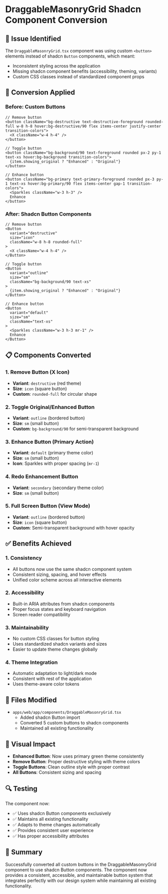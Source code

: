 # DraggableMasonryGrid Shadcn Component Conversion

## 🎯 **Issue Identified**
The `DraggableMasonryGrid.tsx` component was using custom `<button>` elements instead of shadcn `Button` components, which meant:
- Inconsistent styling across the application
- Missing shadcn component benefits (accessibility, theming, variants)
- Custom CSS classes instead of standardized component props

## 🔧 **Conversion Applied**

### **Before: Custom Buttons**
```tsx
// Remove button
<button className="bg-destructive text-destructive-foreground rounded-full w-8 h-8 hover:bg-destructive/90 flex items-center justify-center transition-colors">
  <X className="w-4 h-4" />
</button>

// Toggle button
<button className="bg-background/90 text-foreground rounded px-2 py-1 text-xs hover:bg-background transition-colors">
  {item.showing_original ? "Enhanced" : "Original"}
</button>

// Enhance button
<button className="bg-primary text-primary-foreground rounded px-3 py-1 text-xs hover:bg-primary/90 flex items-center gap-1 transition-colors">
  <Sparkles className="w-3 h-3" />
  Enhance
</button>
```

### **After: Shadcn Button Components**
```tsx
// Remove button
<Button
  variant="destructive"
  size="icon"
  className="w-8 h-8 rounded-full"
>
  <X className="w-4 h-4" />
</Button>

// Toggle button
<Button
  variant="outline"
  size="sm"
  className="bg-background/90 text-xs"
>
  {item.showing_original ? "Enhanced" : "Original"}
</Button>

// Enhance button
<Button
  variant="default"
  size="sm"
  className="text-xs"
>
  <Sparkles className="w-3 h-3 mr-1" />
  Enhance
</Button>
```

## 📋 **Components Converted**

### **1. Remove Button (X Icon)**
- **Variant**: `destructive` (red theme)
- **Size**: `icon` (square button)
- **Custom**: `rounded-full` for circular shape

### **2. Toggle Original/Enhanced Button**
- **Variant**: `outline` (bordered button)
- **Size**: `sm` (small button)
- **Custom**: `bg-background/90` for semi-transparent background

### **3. Enhance Button (Primary Action)**
- **Variant**: `default` (primary theme color)
- **Size**: `sm` (small button)
- **Icon**: Sparkles with proper spacing (`mr-1`)

### **4. Redo Enhancement Button**
- **Variant**: `secondary` (secondary theme color)
- **Size**: `sm` (small button)

### **5. Full Screen Button (View Mode)**
- **Variant**: `outline` (bordered button)
- **Size**: `icon` (square button)
- **Custom**: Semi-transparent background with hover opacity

## ✅ **Benefits Achieved**

### **1. Consistency**
- All buttons now use the same shadcn component system
- Consistent sizing, spacing, and hover effects
- Unified color scheme across all interactive elements

### **2. Accessibility**
- Built-in ARIA attributes from shadcn components
- Proper focus states and keyboard navigation
- Screen reader compatibility

### **3. Maintainability**
- No custom CSS classes for button styling
- Uses standardized shadcn variants and sizes
- Easier to update theme changes globally

### **4. Theme Integration**
- Automatic adaptation to light/dark mode
- Consistent with rest of the application
- Uses theme-aware color tokens

## 📁 **Files Modified**
- `apps/web/app/components/DraggableMasonryGrid.tsx`
  - Added shadcn Button import
  - Converted 5 custom buttons to shadcn components
  - Maintained all existing functionality

## 🎨 **Visual Impact**
- **Enhanced Button**: Now uses primary green theme consistently
- **Remove Button**: Proper destructive styling with theme colors
- **Toggle Buttons**: Clean outline style with proper contrast
- **All Buttons**: Consistent sizing and spacing

## 🔍 **Testing**
The component now:
- ✅ Uses shadcn Button components exclusively
- ✅ Maintains all existing functionality
- ✅ Adapts to theme changes automatically
- ✅ Provides consistent user experience
- ✅ Has proper accessibility attributes

## 📝 **Summary**
Successfully converted all custom buttons in the DraggableMasonryGrid component to use shadcn Button components. The component now provides a consistent, accessible, and maintainable button system that integrates perfectly with our design system while maintaining all existing functionality.
